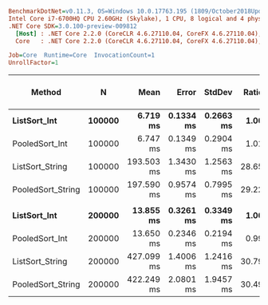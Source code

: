 ``` ini

BenchmarkDotNet=v0.11.3, OS=Windows 10.0.17763.195 (1809/October2018Update/Redstone5)
Intel Core i7-6700HQ CPU 2.60GHz (Skylake), 1 CPU, 8 logical and 4 physical cores
.NET Core SDK=3.0.100-preview-009812
  [Host] : .NET Core 2.2.0 (CoreCLR 4.6.27110.04, CoreFX 4.6.27110.04), 64bit RyuJIT
  Core   : .NET Core 2.2.0 (CoreCLR 4.6.27110.04, CoreFX 4.6.27110.04), 64bit RyuJIT

Job=Core  Runtime=Core  InvocationCount=1  
UnrollFactor=1  

```
|            Method |      N |       Mean |     Error |    StdDev | Ratio | RatioSD | Gen 0/1k Op | Gen 1/1k Op | Gen 2/1k Op | Allocated Memory/Op |
|------------------ |------- |-----------:|----------:|----------:|------:|--------:|------------:|------------:|------------:|--------------------:|
|      **ListSort_Int** | **100000** |   **6.719 ms** | **0.1334 ms** | **0.2663 ms** |  **1.00** |    **0.00** |           **-** |           **-** |           **-** |                   **-** |
|    PooledSort_Int | 100000 |   6.747 ms | 0.1349 ms | 0.2904 ms |  1.01 |    0.05 |           - |           - |           - |                   - |
|   ListSort_String | 100000 | 193.503 ms | 1.3430 ms | 1.2563 ms | 28.65 |    0.91 |           - |           - |           - |                   - |
| PooledSort_String | 100000 | 197.590 ms | 0.9574 ms | 0.7995 ms | 29.22 |    0.99 |           - |           - |           - |                   - |
|                   |        |            |           |           |       |         |             |             |             |                     |
|      **ListSort_Int** | **200000** |  **13.855 ms** | **0.3261 ms** | **0.3349 ms** |  **1.00** |    **0.00** |           **-** |           **-** |           **-** |                   **-** |
|    PooledSort_Int | 200000 |  13.650 ms | 0.2346 ms | 0.2194 ms |  0.99 |    0.03 |           - |           - |           - |                   - |
|   ListSort_String | 200000 | 427.099 ms | 1.4006 ms | 1.2416 ms | 30.79 |    0.82 |           - |           - |           - |                   - |
| PooledSort_String | 200000 | 422.249 ms | 2.0801 ms | 1.9457 ms | 30.49 |    0.82 |           - |           - |           - |                   - |
